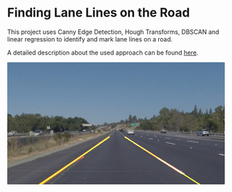 # Finding Lane Lines on the Road

This project uses Canny Edge Detection, Hough Transforms, DBSCAN and linear regression to identify and mark lane lines on a road.

A detailed description about the used approach can be found [here](writeup.md).

![](./examples/generated/3_solidYellowLeft.jpg)
